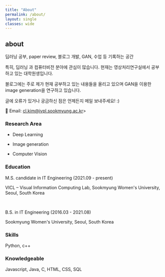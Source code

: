 ```yaml
---
title: "About"
permalink: /about/
layout: single
classes: wide
---
```


## about

딥러닝 공부, paper review, 블로그 개발, GAN, 수업 등 기록하는 공간 

특히, 딥러닝 과 컴퓨터비전 분야에 관심이 많습니다. 현재는 영상처리연구실에서 공부하고 있는 대학원생입니다.

블로그에는 주로 제가 현재 공부하고 있는 내용들을 올리고 있으며 GAN을 이용한 image generation을 연구하고 있습니다.

글에 오류가 있거나 궁금하신 점은 언제든지 메일 보내주세요! :)

💌 Email: cl.kim@ivpl.sookmyung.ac.kr> 

### Research Area

- Deep Learning

- Image generation

- Computer Vision

### Education

M.S. candidate in IT Engineering (2021.09 - present)

VICL – Visual Information Computing Lab, Sookmyung Women's University, Seoul, South Korea

<br>

B.S. in IT Engineering (2016.03 - 2021.08)

Sookmyung Women's University, Seoul, South Korea


### Skills

Python, c++

### Knowledgeable

Javascript, Java, C, HTML, CSS, SQL


